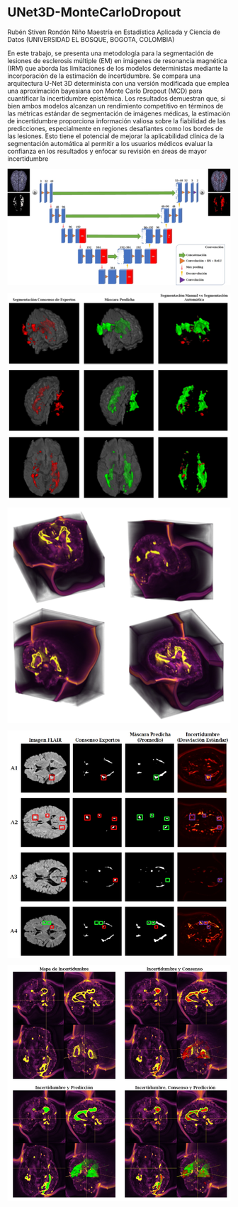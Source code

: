 # UNet3D-MonteCarloDropout
Rubén Stiven Rondón Niño
Maestría en Estadística Aplicada y Ciencia de Datos (UNIVERSIDAD EL BOSQUE, BOGOTA, COLOMBIA) 


En este trabajo, se presenta una metodología para la segmentación de lesiones de esclerosis múltiple (EM) en imágenes de resonancia magnética (IRM) que aborda las limitaciones de los modelos deterministas mediante la incorporación de la estimación de incertidumbre. Se compara una arquitectura U-Net 3D determinista con una versión modificada que emplea una aproximación bayesiana con Monte Carlo Dropout (MCD) para cuantificar la incertidumbre epistémica. Los resultados demuestran que, si bien ambos modelos alcanzan un rendimiento competitivo en términos de las métricas estándar de segmentación de imágenes médicas, la estimación de incertidumbre proporciona información valiosa sobre la fiabilidad de las predicciones, especialmente en regiones desafiantes como los bordes de las lesiones. Esto tiene el potencial de mejorar la aplicabilidad clínica de la segmentación automática al permitir a los usuarios médicos evaluar la confianza en los resultados y enfocar su revisión en áreas de mayor incertidumbre

![Arquitectura Propuesta](imagenes/Arquitectura_Final_UNet3D.jpg)

![Resultados Modelo Base](imagenes/Base3D.jpg)

![Incertidumbre Epistemica](imagenes/Incertidumbre_Epistemica.jpg)

![Resultados Modelo Monte Carlo Dropout Slices](imagenes/MCD2D.jpg)

![Resultados Modelo Monte Carlo Dropout 3D](imagenes/MCD3D.jpg)
